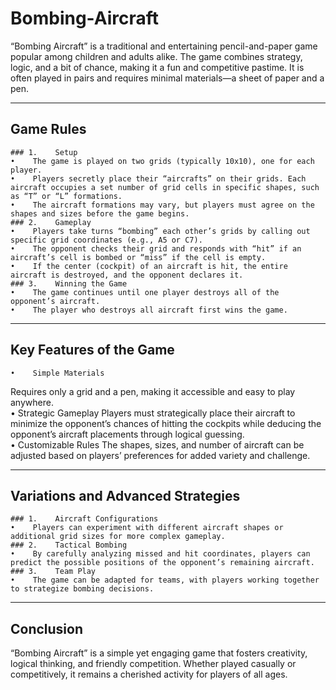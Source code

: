 # Bombing-Aircraft

“Bombing Aircraft” is a traditional and entertaining pencil-and-paper game popular among children and adults alike. The game combines strategy, logic, and a bit of chance, making it a fun and competitive pastime. It is often played in pairs and requires minimal materials—a sheet of paper and a pen.  

---

## Game Rules
    ### 1.    Setup
    •    The game is played on two grids (typically 10x10), one for each player.  
    •    Players secretly place their “aircrafts” on their grids. Each aircraft occupies a set number of grid cells in specific shapes, such as “T” or “L” formations.  
    •    The aircraft formations may vary, but players must agree on the shapes and sizes before the game begins.  
    ### 2.    Gameplay
    •    Players take turns “bombing” each other’s grids by calling out specific grid coordinates (e.g., A5 or C7).  
    •    The opponent checks their grid and responds with “hit” if an aircraft’s cell is bombed or “miss” if the cell is empty.  
    •    If the center (cockpit) of an aircraft is hit, the entire aircraft is destroyed, and the opponent declares it.  
    ### 3.    Winning the Game
    •    The game continues until one player destroys all of the opponent’s aircraft.  
    •    The player who destroys all aircraft first wins the game.  

---

## Key Features of the Game
    •    Simple Materials
Requires only a grid and a pen, making it accessible and easy to play anywhere.  
    •    Strategic Gameplay
Players must strategically place their aircraft to minimize the opponent’s chances of hitting the cockpits while deducing the opponent’s aircraft placements through logical guessing.  
    •    Customizable Rules
The shapes, sizes, and number of aircraft can be adjusted based on players’ preferences for added variety and challenge.  

---

## Variations and Advanced Strategies
    ### 1.    Aircraft Configurations
    •    Players can experiment with different aircraft shapes or additional grid sizes for more complex gameplay.  
    ### 2.    Tactical Bombing
    •    By carefully analyzing missed and hit coordinates, players can predict the possible positions of the opponent’s remaining aircraft.  
    ### 3.    Team Play
    •    The game can be adapted for teams, with players working together to strategize bombing decisions.  
    
---

## Conclusion

“Bombing Aircraft” is a simple yet engaging game that fosters creativity, logical thinking, and friendly competition. Whether played casually or competitively, it remains a cherished activity for players of all ages.
